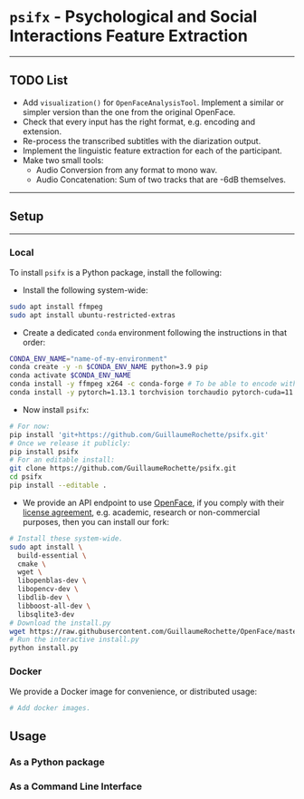 # `psifx` - Psychological and Social Interactions Feature Extraction

---
## TODO List

- Add `visualization()` for `OpenFaceAnalysisTool`. Implement a similar or simpler version than the one from the original OpenFace.
- Check that every input has the right format, e.g. encoding and extension.
- Re-process the transcribed subtitles with the diarization output.
- Implement the linguistic feature extraction for each of the participant.
- Make two small tools:
  - Audio Conversion from any format to mono wav.
  - Audio Concatenation: Sum of two tracks that are -6dB themselves.


---
## Setup

---
### Local
To install `psifx` is a Python package, install the following:
- Install the following system-wide:
```bash
sudo apt install ffmpeg
sudo apt install ubuntu-restricted-extras
```
- Create a dedicated `conda` environment following the instructions in that order:
```bash
CONDA_ENV_NAME="name-of-my-environment"
conda create -y -n $CONDA_ENV_NAME python=3.9 pip
conda activate $CONDA_ENV_NAME
conda install -y ffmpeg x264 -c conda-forge # To be able to encode with H264.
conda install -y pytorch=1.13.1 torchvision torchaudio pytorch-cuda=11.7 -c pytorch -c nvidia # Then install PyTorch 
```
- Now install `psifx`:
```bash
# For now:
pip install 'git+https://github.com/GuillaumeRochette/psifx.git'
# Once we release it publicly:
pip install psifx 
# For an editable install:
git clone https://github.com/GuillaumeRochette/psifx.git
cd psifx
pip install --editable .
```
- We provide an API endpoint to use [OpenFace](https://github.com/TadasBaltrusaitis/OpenFace), if you comply with their [license agreement](https://github.com/TadasBaltrusaitis/OpenFace/blob/master/OpenFace-license.txt), e.g. academic, research or non-commercial purposes, then you can install our fork:
```bash
# Install these system-wide.
sudo apt install \
  build-essential \
  cmake \
  wget \
  libopenblas-dev \
  libopencv-dev \
  libdlib-dev \
  libboost-all-dev \
  libsqlite3-dev
# Download the install.py
wget https://raw.githubusercontent.com/GuillaumeRochette/OpenFace/master/install.py
# Run the interactive install.py
python install.py
```

### Docker
We provide a Docker image for convenience, or distributed usage:  
```bash
# Add docker images.
```

## Usage

### As a Python package

### As a Command Line Interface

